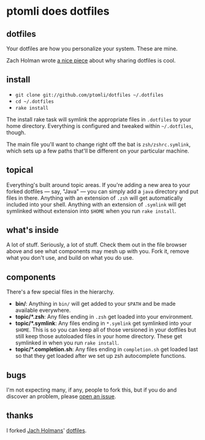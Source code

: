 # ptomli does dotfiles

## dotfiles

Your dotfiles are how you personalize your system. These are mine.

Zach Holman wrote [a nice piece](http://zachholman.com/2010/08/dotfiles-are-meant-to-be-forked/)
about why sharing dotfiles is cool.

## install

- `git clone git://github.com/ptomli/dotfiles ~/.dotfiles`
- `cd ~/.dotfiles`
- `rake install`

The install rake task will symlink the appropriate files in `.dotfiles` to your
home directory. Everything is configured and tweaked within `~/.dotfiles`,
though.

The main file you'll want to change right off the bat is `zsh/zshrc.symlink`,
which sets up a few paths that'll be different on your particular machine.

## topical

Everything's built around topic areas. If you're adding a new area to your
forked dotfiles — say, "Java" — you can simply add a `java` directory and put
files in there. Anything with an extension of `.zsh` will get automatically
included into your shell. Anything with an extension of `.symlink` will get
symlinked without extension into `$HOME` when you run `rake install`.

## what's inside

A lot of stuff. Seriously, a lot of stuff. Check them out in the file browser
above and see what components may mesh up with you. Fork it, remove what you
don't use, and build on what you do use.

## components

There's a few special files in the hierarchy.

- **bin/**: Anything in `bin/` will get added to your `$PATH` and be made
  available everywhere.
- **topic/\*.zsh**: Any files ending in `.zsh` get loaded into your
  environment.
- **topic/\*.symlink**: Any files ending in `*.symlink` get symlinked into
  your `$HOME`. This is so you can keep all of those versioned in your dotfiles
  but still keep those autoloaded files in your home directory. These get
  symlinked in when you run `rake install`.
- **topic/\*.completion.sh**: Any files ending in `completion.sh` get loaded
  last so that they get loaded after we set up zsh autocomplete functions.

## bugs

I'm not expecting many, if any, people to fork this, but if you do and discover
an problem, please [open an issue](https://github.com/ptomli/dotfiles/issues).

## thanks

I forked [Jach Holmans](http://github.com/holman)' [dotfiles](http://github.com/holman/dotfiles).
